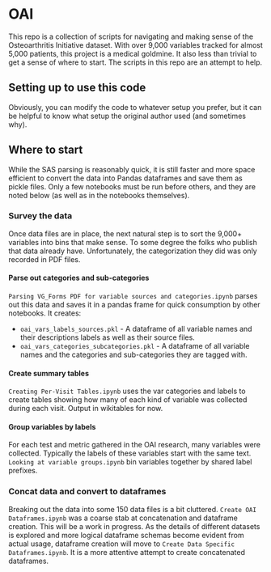 # OAI

This repo is a collection of scripts for navigating and making sense of the Osteoarthritis Initiative dataset. With
over 9,000 variables tracked for almost 5,000 patients, this project is a medical goldmine.  It also less than trivial
to get a sense of where to start.  The scripts in this repo are an attempt to help.

## Setting up to use this code

Obviously, you can modify the code to whatever setup you prefer, but it can be helpful to know what setup the original
author used (and sometimes why).


## Where to start
While the SAS parsing is reasonably quick, it is still faster and more space efficient to convert the data into
Pandas dataframes and save them as pickle files. Only a few notebooks must be run before others, and they are noted 
below (as well as in the notebooks themselves). 


### Survey the data
Once data files are in place, the next natural step is to sort the 9,000+ variables into bins that make sense. To some
degree the folks who publish that data already have. Unfortunately, the categorization they did was only recorded
in PDF files. 

#### Parse out categories and sub-categories

`Parsing VG_Forms PDF for variable sources and categories.ipynb` parses out this data and saves it in a pandas frame
for quick consumption by other notebooks. It creates:
* `oai_vars_labels_sources.pkl` - A dataframe of all variable names and their descriptions labels as well as
  their source files.
* `oai_vars_categories_subcategories.pkl` - A dataframe of all variable names and the categories and sub-categories
  they are tagged with.

#### Create summary tables

`Creating Per-Visit Tables.ipynb` uses the var categories and labels to create tables showing how many of each kind of
variable was collected during each visit. Output in wikitables for now.

#### Group variables by labels
For each test and metric gathered in the OAI research, many variables were collected.  Typically the labels of these
variables start with the same text. `Looking at variable groups.ipynb` bin variables together by shared label 
prefixes.

### Concat data and convert to dataframes

Breaking out the data into some 150 data files is a bit cluttered. `Create OAI Dataframes.ipynb` was a coarse
stab at concatenation and dataframe creation. This will be a work in progress. As the details of different datasets
is explored and more logical dataframe schemas become evident from actual usage, dataframe creation will move to
`Create Data Specific Dataframes.ipynb`. It is a more attentive attempt to create concatenated dataframes. 
